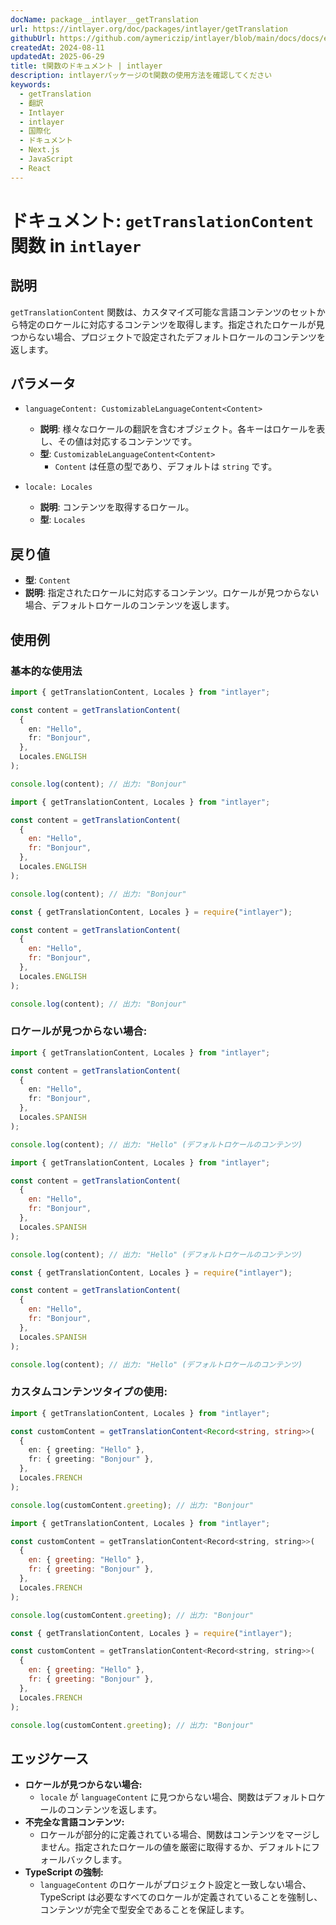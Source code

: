 ```yaml
---
docName: package__intlayer__getTranslation
url: https://intlayer.org/doc/packages/intlayer/getTranslation
githubUrl: https://github.com/aymericzip/intlayer/blob/main/docs/docs/en/packages/intlayer/getTranslation.md
createdAt: 2024-08-11
updatedAt: 2025-06-29
title: t関数のドキュメント | intlayer
description: intlayerパッケージのt関数の使用方法を確認してください
keywords:
  - getTranslation
  - 翻訳
  - Intlayer
  - intlayer
  - 国際化
  - ドキュメント
  - Next.js
  - JavaScript
  - React
---
```


# ドキュメント: `getTranslationContent` 関数 in `intlayer`

## 説明

`getTranslationContent` 関数は、カスタマイズ可能な言語コンテンツのセットから特定のロケールに対応するコンテンツを取得します。指定されたロケールが見つからない場合、プロジェクトで設定されたデフォルトロケールのコンテンツを返します。

## パラメータ

- `languageContent: CustomizableLanguageContent<Content>`

  - **説明**: 様々なロケールの翻訳を含むオブジェクト。各キーはロケールを表し、その値は対応するコンテンツです。
  - **型**: `CustomizableLanguageContent<Content>`
    - `Content` は任意の型であり、デフォルトは `string` です。

- `locale: Locales`

  - **説明**: コンテンツを取得するロケール。
  - **型**: `Locales`

## 戻り値

- **型**: `Content`
- **説明**: 指定されたロケールに対応するコンテンツ。ロケールが見つからない場合、デフォルトロケールのコンテンツを返します。

## 使用例

### 基本的な使用法

```typescript codeFormat="typescript"
import { getTranslationContent, Locales } from "intlayer";

const content = getTranslationContent(
  {
    en: "Hello",
    fr: "Bonjour",
  },
  Locales.ENGLISH
);

console.log(content); // 出力: "Bonjour"
```

```javascript codeFormat="esm"
import { getTranslationContent, Locales } from "intlayer";

const content = getTranslationContent(
  {
    en: "Hello",
    fr: "Bonjour",
  },
  Locales.ENGLISH
);

console.log(content); // 出力: "Bonjour"
```

```javascript codeFormat="commonjs"
const { getTranslationContent, Locales } = require("intlayer");

const content = getTranslationContent(
  {
    en: "Hello",
    fr: "Bonjour",
  },
  Locales.ENGLISH
);

console.log(content); // 出力: "Bonjour"
```

### ロケールが見つからない場合:

```typescript codeFormat="typescript"
import { getTranslationContent, Locales } from "intlayer";

const content = getTranslationContent(
  {
    en: "Hello",
    fr: "Bonjour",
  },
  Locales.SPANISH
);

console.log(content); // 出力: "Hello" (デフォルトロケールのコンテンツ)
```

```javascript codeFormat="esm"
import { getTranslationContent, Locales } from "intlayer";

const content = getTranslationContent(
  {
    en: "Hello",
    fr: "Bonjour",
  },
  Locales.SPANISH
);

console.log(content); // 出力: "Hello" (デフォルトロケールのコンテンツ)
```

```javascript codeFormat="commonjs"
const { getTranslationContent, Locales } = require("intlayer");

const content = getTranslationContent(
  {
    en: "Hello",
    fr: "Bonjour",
  },
  Locales.SPANISH
);

console.log(content); // 出力: "Hello" (デフォルトロケールのコンテンツ)
```

### カスタムコンテンツタイプの使用:

```typescript codeFormat="typescript"
import { getTranslationContent, Locales } from "intlayer";

const customContent = getTranslationContent<Record<string, string>>(
  {
    en: { greeting: "Hello" },
    fr: { greeting: "Bonjour" },
  },
  Locales.FRENCH
);

console.log(customContent.greeting); // 出力: "Bonjour"
```

```javascript codeFormat="esm"
import { getTranslationContent, Locales } from "intlayer";

const customContent = getTranslationContent<Record<string, string>>(
  {
    en: { greeting: "Hello" },
    fr: { greeting: "Bonjour" },
  },
  Locales.FRENCH
);

console.log(customContent.greeting); // 出力: "Bonjour"
```

```javascript codeFormat="commonjs"
const { getTranslationContent, Locales } = require("intlayer");

const customContent = getTranslationContent<Record<string, string>>(
  {
    en: { greeting: "Hello" },
    fr: { greeting: "Bonjour" },
  },
  Locales.FRENCH
);

console.log(customContent.greeting); // 出力: "Bonjour"
```

## エッジケース

- **ロケールが見つからない場合:**
  - `locale` が `languageContent` に見つからない場合、関数はデフォルトロケールのコンテンツを返します。
- **不完全な言語コンテンツ:**
  - ロケールが部分的に定義されている場合、関数はコンテンツをマージしません。指定されたロケールの値を厳密に取得するか、デフォルトにフォールバックします。
- **TypeScript の強制:**
  - `languageContent` のロケールがプロジェクト設定と一致しない場合、TypeScript は必要なすべてのロケールが定義されていることを強制し、コンテンツが完全で型安全であることを保証します。
